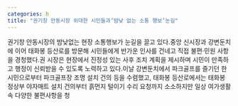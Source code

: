 ```yaml
---
categories: h
title: "권기창 안동시장 위대한 시민들과‘밤낮 없는 소통 행보’눈길"
---
```

권기창 안동시장의 밤낮없는 현장 소통행보가 눈길을 끌고 있다.중앙 신시장과 강변둔치에 이어 태화봉 등산로를 방문해 시민들에게 반가운 인사를 건네고 직접 불편&middot;민원 사항을 경청했다.권 시장은 현장에서 진정성 있는 사후 조치 계획을 제시하며 시민이 만족하고 행정이 신뢰받을 수 있도록 노력하고 있다.이날 강변둔치에서 파크골프를 즐기던 한 시민으로부터 파크골프장 조명 설치 건의 등을 수렴했고, 태화봉 등산로에서는 태화봉 정상부 야자매트 설치 건의부터 흙먼지 털이기 수리 요청까지 소소하지만 일상 여가생활 속 다양한 불편사항을 청